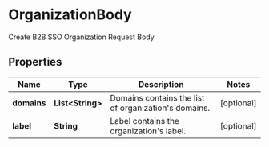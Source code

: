 

# OrganizationBody

Create B2B SSO Organization Request Body

## Properties

| Name | Type | Description | Notes |
|------------ | ------------- | ------------- | -------------|
|**domains** | **List&lt;String&gt;** | Domains contains the list of organization&#39;s domains. |  [optional] |
|**label** | **String** | Label contains the organization&#39;s label. |  [optional] |



